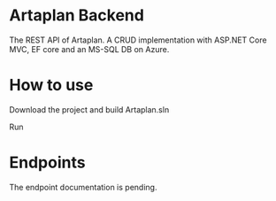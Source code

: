# Artaplan Backend
The REST API of Artaplan. A CRUD implementation with ASP.NET Core MVC, EF core and an MS-SQL DB on Azure. 

# How to use
Download the project and build Artaplan.sln

Run

# Endpoints
The endpoint documentation is pending.
